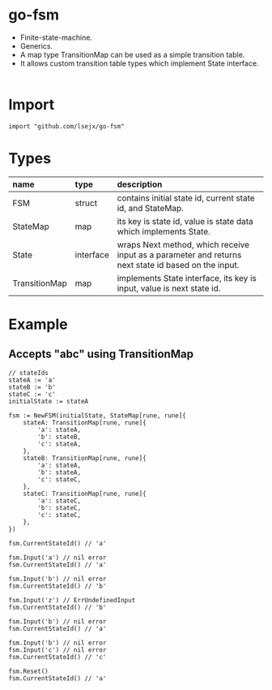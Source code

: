 # go-fsm
* Finite-state-machine.
* Generics.
* A map type TransitionMap can be used as a simple transition table.
* It allows custom transition table types which implement State interface.
<br><br>

# Import
	import "github.com/lsejx/go-fsm"

# Types
|name|type|description|
|:---|:---|:----------|
|FSM|struct|contains initial state id, current state id, and StateMap.|
|StateMap|map|its key is state id, value is state data which implements State.|
|State|interface|wraps Next method, which receive input as a parameter and returns next state id based on the input.|
|TransitionMap|map|implements State interface, its key is input, value is next state id.|

# Example
## Accepts "abc" using TransitionMap
	// stateIds
	stateA := 'a'
	stateB := 'b'
	stateC := 'c'
	initialState := stateA

	fsm := NewFSM(initialState, StateMap[rune, rune]{
		stateA: TransitionMap[rune, rune]{
			'a': stateA,
			'b': stateB,
			'c': stateA,
		},
		stateB: TransitionMap[rune, rune]{
			'a': stateA,
			'b': stateA,
			'c': stateC,
		},
		stateC: TransitionMap[rune, rune]{
			'a': stateC,
			'b': stateC,
			'c': stateC,
		},
	})

	fsm.CurrentStateId() // 'a'

	fsm.Input('a') // nil error
	fsm.CurrentStateId() // 'a'

	fsm.Input('b') // nil error
	fsm.CurrentStateId() // 'b'

	fsm.Input('z') // ErrUndefinedInput
	fsm.CurrentStateId() // 'b'

	fsm.Input('b') // nil error
	fsm.CurrentStateId() // 'a'

	fsm.Input('b') // nil error
	fsm.Input('c') // nil error
	fsm.CurrentStateId() // 'c'

	fsm.Reset()
	fsm.CurrentStateId() // 'a'



